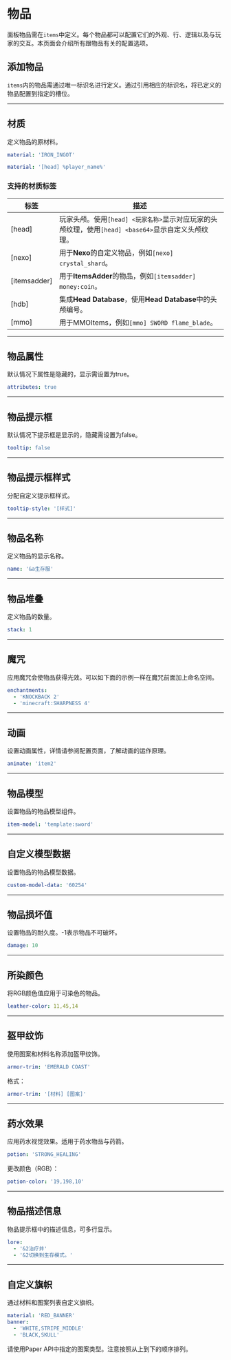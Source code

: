 # 物品

面板物品需在`items`中定义。每个物品都可以配置它们的外观、行、逻辑以及与玩家的交互。本页面会介绍所有跟物品有关的配置选项。

## 添加物品

`items`内的物品需通过唯一标识名进行定义。通过引用相应的标识名，将已定义的物品配置到指定的槽位。

------

## 材质

定义物品的原材料。

```yaml
material: 'IRON_INGOT'
```

```yaml
material: '[head] %player_name%'
```

### 支持的材质标签

| 标签           | 描述                                                              |
|--------------|-----------------------------------------------------------------|
| [head]       | 玩家头颅。使用`[head] <玩家名称>`显示对应玩家的头颅纹理，使用`[head] <base64>`显示自定义头颅纹理。 |
| [nexo]       | 用于**Nexo**的自定义物品，例如`[nexo] crystal_shard`。                      |
| [itemsadder] | 用于**ItemsAdder**的物品，例如`[itemsadder] money:coin`。                |
| [hdb]        | 集成**Head Database**，使用**Head Database**中的头颅编号。                  |
| [mmo]        | 用于MMOItems，例如`[mmo] SWORD flame_blade`。                         |

------

## 物品属性

默认情况下属性是隐藏的，显示需设置为true。

```yaml
attributes: true
```

------

## 物品提示框

默认情况下提示框是显示的，隐藏需设置为false。

```yaml
tooltip: false
```

------

## 物品提示框样式

分配自定义提示框样式。

```yaml
tooltip-style: '[样式]'
```

------

## 物品名称

定义物品的显示名称。

```yaml
name: '&a生存服'
```

------

## 物品堆叠

定义物品的数量。

```yaml
stack: 1
```

------

## 魔咒

应用魔咒会使物品获得光效。可以如下面的示例一样在魔咒前面加上命名空间。

```yaml
enchantments:
  - 'KNOCKBACK 2'
  - 'minecraft:SHARPNESS 4'
```

------

## 动画

设置动画属性，详情请参阅配置页面，了解动画的运作原理。

```yaml
animate: 'item2'
```

------

## 物品模型

设置物品的物品模型组件。

```yaml
item-model: 'template:sword'
```

------

## 自定义模型数据

设置物品的物品模型数据。

```yaml
custom-model-data: '60254'
```

------

## 物品损坏值

设置物品的耐久度。-1表示物品不可破坏。

```yaml
damage: 10
```

------

## 所染颜色

将RGB颜色值应用于可染色的物品。

```yaml
leather-color: 11,45,14
```

------

## 盔甲纹饰

使用图案和材料名称添加盔甲纹饰。

```yaml
armor-trim: 'EMERALD COAST'
```

格式：

```yaml
armor-trim: '[材料] [图案]'
```

------

## 药水效果

应用药水视觉效果。适用于药水物品与药箭。

```yaml
potion: 'STRONG_HEALING'
```

更改颜色（RGB）：

```yaml
potion-color: '19,198,10'
```

------

## 物品描述信息

物品提示框中的描述信息，可多行显示。

```yaml
lore:
  - '&2治疗并'
  - '&2切换到生存模式。'
```

------

## 自定义旗帜

通过材料和图案列表自定义旗帜。

```yaml
material: 'RED_BANNER'
banner:
  - 'WHITE,STRIPE_MIDDLE'
  - 'BLACK,SKULL'
```

请使用Paper API中指定的图案类型。注意按照从上到下的顺序排列。

